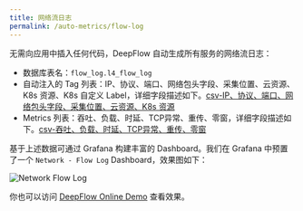 ```yaml
---
title: 网络流日志
permalink: /auto-metrics/flow-log
---
```


无需向应用中插入任何代码，DeepFlow 自动生成所有服务的网络流日志：
- 数据库表名：`flow_log.l4_flow_log`
- 自动注入的 Tag 列表：IP、协议、端口、网络包头字段、采集位置、云资源、K8s 资源、K8s 自定义 Label，详细字段描述如下。[csv-IP、协议、端口、网络包头字段、采集位置、云资源、K8s 资源](https://raw.githubusercontent.com/deepflowys/deepflow/main/server/querier/db_descriptions/clickhouse/tag/flow_log/l4_flow_log)
- Metrics 列表：吞吐、负载、时延、TCP异常、重传、零窗，详细字段描述如下。[csv-吞吐、负载、时延、TCP异常、重传、零窗](https://raw.githubusercontent.com/deepflowys/deepflow/main/server/querier/db_descriptions/clickhouse/metrics/flow_log/l4_flow_log)

基于上述数据可通过 Grafana 构建丰富的 Dashboard。我们在 Grafana 中预置了一个 `Network - Flow Log` Dashboard，效果图如下：

![Network Flow Log](https://yunshan-guangzhou.oss-cn-beijing.aliyuncs.com/pub/pic/20220823630441427cfa5.png)

你也可以访问 [DeepFlow Online Demo](https://ce-demo.deepflow.yunshan.net/d/Network_Flow_Log/network-flow-log?var-namespace=deepflow-otel-grpc-demo&from=deepflow-doc) 查看效果。
